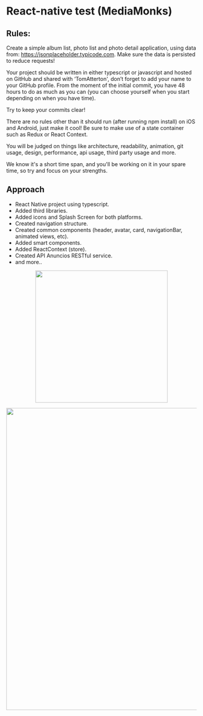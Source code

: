 # React-native test (MediaMonks)

## Rules:

Create a simple album list, photo list and photo detail application, using data from:
https://jsonplaceholder.typicode.com. Make sure the data is persisted to reduce requests!

Your project should be written in either typescript or javascript and hosted on GitHub and shared with ‘TomAtterton', don’t forget to add your name to your GitHub profile. From the moment of the initial commit, you have 48 hours to do as much as you can (you can choose yourself when you start depending on when you have time). 

Try to keep your commits clear!

There are no rules other than it should run (after running npm install) on iOS and Android, just make it cool! Be sure to make use of a state container such as Redux or React Context.

You will be judged on things like architecture, readability, animation, git usage, design, performance, api usage, third party usage and more.

We know it's a short time span, and you'll be working on it in your spare time, so try and focus on your strengths.

## Approach

- React Native project using typescript.
- Added third libraries.
- Added icons and Splash Screen for both platforms.
- Created navigation structure.
- Created common components (header, avatar, card, navigationBar, animated views, etc).
- Added smart components.
- Added ReactContext (store).
- Created API Anuncios RESTful service.
- and more..

<p align="center">
<img src="https://github.com/skantus/photo-monks/blob/master/src/images/screenshots/gif.gif" width="350"/>
</p>

<p align="center">
  <img src="https://github.com/skantus/photo-monks/blob/master/src/images/screenshots/screenshot.png" width="800"/>  
</p>
